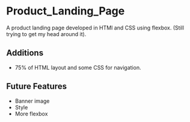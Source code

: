 # Product_Landing_Page
A product landing page developed in HTMl and CSS using flexbox. (Still trying to get my head around it).

## Additions

- 75% of HTML layout and some CSS for navigation. 

## Future Features

- Banner image
- Style
- More flexbox


